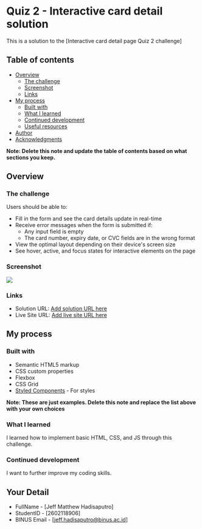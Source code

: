 # Quiz 2 - Interactive card detail solution

This is a solution to the [Interactive card detail page Quiz 2 challenge]

## Table of contents

- [Overview](#overview)
  - [The challenge](#the-challenge)
  - [Screenshot](#screenshot)
  - [Links](#links)
- [My process](#my-process)
  - [Built with](#built-with)
  - [What I learned](#what-i-learned)
  - [Continued development](#continued-development)
  - [Useful resources](#useful-resources)
- [Author](#author)
- [Acknowledgments](#acknowledgments)

**Note: Delete this note and update the table of contents based on what sections you keep.**

## Overview

### The challenge

Users should be able to:

- Fill in the form and see the card details update in real-time
- Receive error messages when the form is submitted if:
  - Any input field is empty
  - The card number, expiry date, or CVC fields are in the wrong format
- View the optimal layout depending on their device's screen size
- See hover, active, and focus states for interactive elements on the page

### Screenshot

![](images/screenshot.jpg)

### Links

- Solution URL: [Add solution URL here](https://github.com/jeffmatthew/interactive-card-details-form)
- Live Site URL: [Add live site URL here](https://jeffmatthew.github.io/interactive-card-details-form/)

## My process
### Built with

- Semantic HTML5 markup
- CSS custom properties
- Flexbox
- CSS Grid
- [Styled Components](https://styled-components.com/) - For styles

**Note: These are just examples. Delete this note and replace the list above with your own choices**

### What I learned

I learned how to implement basic HTML, CSS, and JS through this challenge.

### Continued development

I want to further improve my coding skills.

## Your Detail 

- FullName - [Jeff Matthew Hadisaputro]
- StudentID - [2602118906]
- BINUS Email - [jeff.hadisaputro@binus.ac.id]
